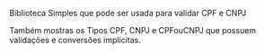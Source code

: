 Biblioteca Simples que pode ser usada para validar CPF e CNPJ


Também mostras os Tipos CPF, CNPJ e CPFouCNPJ que possuem validações e conversões implicitas.
